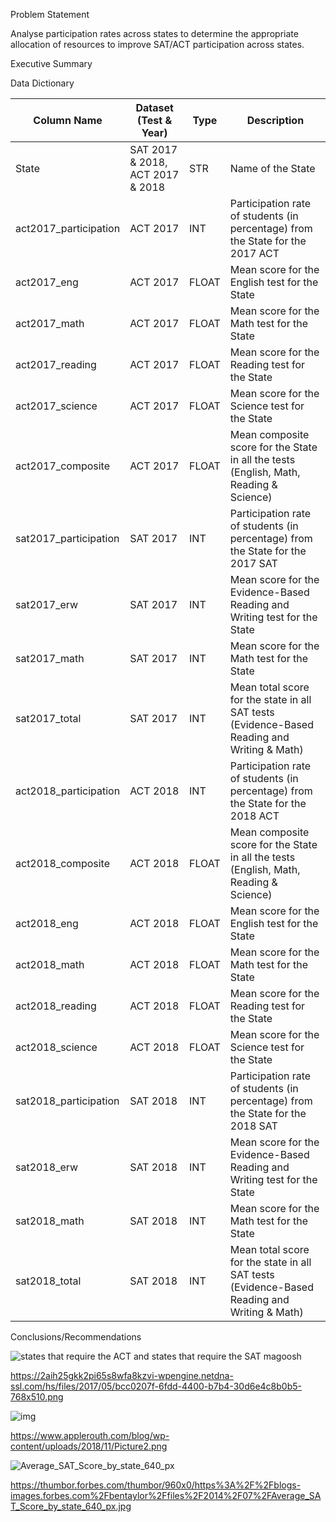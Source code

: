Problem Statement 

Analyse participation rates across states to determine the appropriate allocation of resources to improve SAT/ACT participation across states.

Executive Summary 



Data Dictionary 

| Column Name           | Dataset (Test & Year)            | Type  | Description                                                  |
| --------------------- | -------------------------------- | ----- | ------------------------------------------------------------ |
| State                 | SAT 2017 & 2018, ACT 2017 & 2018 | STR   | Name of the State                                            |
| act2017_participation | ACT 2017                         | INT   | Participation rate of students  (in percentage) from the State for the 2017 ACT |
| act2017_eng           | ACT 2017                         | FLOAT | Mean score for the English test for the State                |
| act2017_math          | ACT 2017                         | FLOAT | Mean score for the Math test for the State                   |
| act2017_reading       | ACT 2017                         | FLOAT | Mean score for the Reading test for the State                |
| act2017_science       | ACT 2017                         | FLOAT | Mean score for the Science test for the State                |
| act2017_composite     | ACT 2017                         | FLOAT | Mean composite score for the State in all the tests (English, Math, Reading & Science) |
| sat2017_participation | SAT 2017                         | INT   | Participation rate of students  (in percentage) from the State for the 2017 SAT |
| sat2017_erw           | SAT 2017                         | INT   | Mean score for the Evidence-Based Reading and Writing test for the State |
| sat2017_math          | SAT 2017                         | INT   | Mean score for the Math test for the State                   |
| sat2017_total         | SAT 2017                         | INT   | Mean total score for the state in all SAT tests (Evidence-Based Reading and Writing & Math) |
| act2018_participation | ACT 2018                         | INT   | Participation rate of students  (in percentage) from the State for the 2018 ACT |
| act2018_composite     | ACT 2018                         | FLOAT | Mean composite score for the State in all the tests (English, Math, Reading & Science) |
| act2018_eng           | ACT 2018                         | FLOAT | Mean score for the English test for the State                |
| act2018_math          | ACT 2018                         | FLOAT | Mean score for the Math test for the State                   |
| act2018_reading       | ACT 2018                         | FLOAT | Mean score for the Reading test for the State                |
| act2018_science       | ACT 2018                         | FLOAT | Mean score for the Science test for the State                |
| sat2018_participation | SAT 2018                         | INT   | Participation rate of students  (in percentage) from the State for the 2018 SAT |
| sat2018_erw           | SAT 2018                         | INT   | Mean score for the Evidence-Based Reading and Writing test for the State |
| sat2018_math          | SAT 2018                         | INT   | Mean score for the Math test for the State                   |
| sat2018_total         | SAT 2018                         | INT   | Mean total score for the state in all SAT tests (Evidence-Based Reading and Writing & Math) |

Conclusions/Recommendations 

![states that require the ACT and states that require the SAT magoosh](https://2aih25gkk2pi65s8wfa8kzvi-wpengine.netdna-ssl.com/hs/files/2017/05/bcc0207f-6fdd-4400-b7b4-30d6e4c8b0b5-600x398.png)

https://2aih25gkk2pi65s8wfa8kzvi-wpengine.netdna-ssl.com/hs/files/2017/05/bcc0207f-6fdd-4400-b7b4-30d6e4c8b0b5-768x510.png



![img](https://www.applerouth.com/blog/wp-content/uploads/2018/11/Picture2-300x189.png)

https://www.applerouth.com/blog/wp-content/uploads/2018/11/Picture2.png



![Average_SAT_Score_by_state_640_px](https://thumbor.forbes.com/thumbor/960x0/https%3A%2F%2Fblogs-images.forbes.com%2Fbentaylor%2Ffiles%2F2014%2F07%2FAverage_SAT_Score_by_state_640_px.jpg)

https://thumbor.forbes.com/thumbor/960x0/https%3A%2F%2Fblogs-images.forbes.com%2Fbentaylor%2Ffiles%2F2014%2F07%2FAverage_SAT_Score_by_state_640_px.jpg

